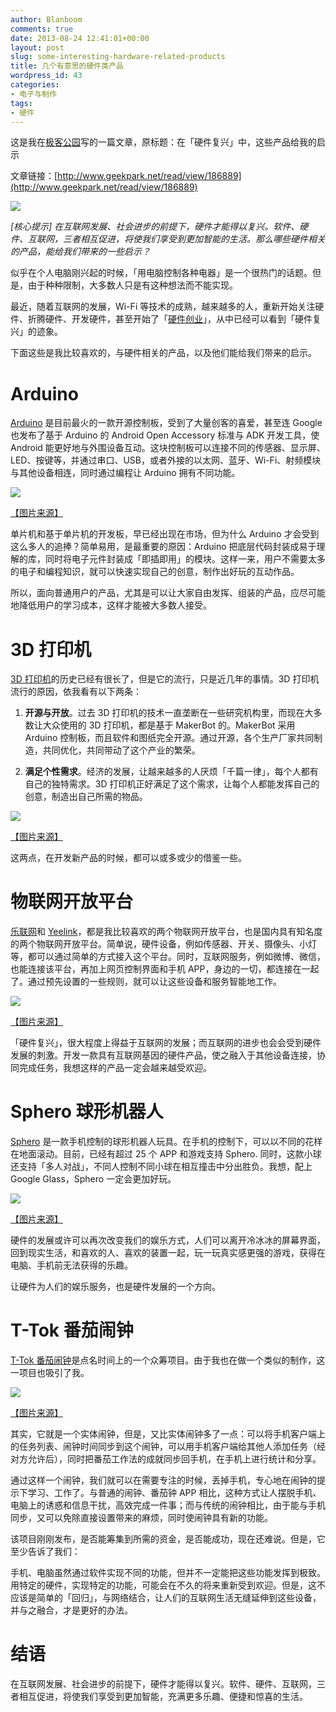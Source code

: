 ```yaml
---
author: Blanboom
comments: true
date: 2013-08-24 12:41:01+00:00
layout: post
slug: some-interesting-hardware-related-products
title: 几个有意思的硬件类产品
wordpress_id: 43
categories:
- 电子与制作
tags:
- 硬件
---
```


这是我在[极客公园](http://geekpark.net)写的一篇文章，原标题：在「硬件复兴」中，这些产品给我的启示

文章链接：[http://www.geekpark.net/read/view/186889](http://www.geekpark.net/read/view/186889)



![](/images/2013/08/Hardware-0.jpg)


_[核心提示] 在互联网发展、社会进步的前提下，硬件才能得以复兴。软件、硬件、互联网，三者相互促进，将使我们享受到更加智能的生活。那么哪些硬件相关的产品，能给我们带来的一些启示？_


似乎在个人电脑刚兴起的时候，「用电脑控制各种电器」是一个很热门的话题。但是，由于种种限制，大多数人只是有这种想法而不能实现。
<!-- more -->
最近，随着互联网的发展，Wi-Fi 等技术的成熟，越来越多的人，重新开始关注硬件、折腾硬件、开发硬件，甚至开始了「[硬件创业](http://www.geekpark.net/read/view/184262)」，从中已经可以看到「硬件复兴」的迹象。

下面这些是我比较喜欢的，与硬件相关的产品，以及他们能给我们带来的启示。


# Arduino


[Arduino](http://www.arduino.cc/) 是目前最火的一款开源控制板，受到了大量创客的喜爱，甚至连 Google 也发布了基于 Arduino 的 Android Open Accessory 标准与 ADK 开发工具，使 Android 能更好地与外围设备互动。这块控制板可以连接不同的传感器、显示屏、LED、按键等，并通过串口、USB，或者外接的以太网、蓝牙、Wi-Fi、射频模块与其他设备相连，同时通过编程让 Arduino 拥有不同功能。

![](/images/2013/08/Hardware-1.jpg)

[【图片来源】](http://hackedgadgets.com/2013/07/10/bidirectional-bluetooth-based-android-controller-for-arduino/)

单片机和基于单片机的开发板，早已经出现在市场，但为什么 Arduino 才会受到这么多人的追捧？简单易用，是最重要的原因：Arduino 把底层代码封装成易于理解的库，同时将电子元件封装成「即插即用」的模块。这样一来，用户不需要太多的电子和编程知识，就可以快速实现自己的创意，制作出好玩的互动作品。

所以，面向普通用户的产品，尤其是可以让大家自由发挥、组装的产品，应尽可能地降低用户的学习成本，这样才能被大多数人接受。


# 3D 打印机


[3D 打印机](http://www.geekpark.net/read/view/165128)的历史已经有很长了，但是它的流行，只是近几年的事情。3D 打印机流行的原因，依我看有以下两条：



	
  1. **开源与开放**。过去 3D 打印机的技术一直垄断在一些研究机构里，而现在大多数让大众使用的 3D 打印机，都是基于 MakerBot 的。MakerBot 采用 Arduino 控制板，而且软件和图纸完全开源。通过开源，各个生产厂家共同制造，共同优化，共同带动了这个产业的繁荣。

	
  2. **满足个性需求**。经济的发展，让越来越多的人厌烦「千篇一律」，每个人都有自己的独特需求。3D 打印机正好满足了这个需求，让每个人都能发挥自己的创意，制造出自己所需的物品。




![](/images/2013/08/Hardware-2.jpg)







[【图片来源】](http://www.foundrygroup.com/wp/2011/08/our-investment-in-makerbot/)


这两点，在开发新产品的时候，都可以或多或少的借鉴一些。


# 物联网开放平台


[乐联网](http://www.lewei50.com/)和 [Yeelink](http://www.yeelink.net/)，都是我比较喜欢的两个物联网开放平台，也是国内具有知名度的两个物联网开放平台。简单说，硬件设备，例如传感器、开关、摄像头、小灯等，都可以通过简单的方式接入这个平台。同时，互联网服务，例如微博、微信，也能连接该平台，再加上网页控制界面和手机 APP，身边的一切，都连接在一起了。通过预先设置的一些规则，就可以让这些设备和服务智能地工作。

![](/images/2013/08/Hardware-3.png)

[【图片来源】](http://www.lewei50.com/home/gatewaystatus/586)

「硬件复兴」，很大程度上得益于互联网的发展；而互联网的进步也会会受到硬件发展的刺激。开发一款具有互联网基因的硬件产品，使之融入于其他设备连接，协同完成任务，我想这样的产品一定会越来越受欢迎。


# Sphero 球形机器人


[Sphero](http://www.gosphero.com/) 是一款手机控制的球形机器人玩具。在手机的控制下，可以以不同的花样在地面滚动。目前，已经有超过 25 个 APP 和游戏支持 Sphero. 同时，这款小球还支持「多人对战」，不同人控制不同小球在相互撞击中分出胜负。我想，配上 Google Glass，Sphero 一定会更加好玩。

![](/images/2013/08/Hardware-4.jpg)

[【图片来源】](http://www.gosphero.com/sphero-sports/)

硬件的发展或许可以再次改变我们的娱乐方式，人们可以离开冷冰冰的屏幕界面，回到现实生活，和喜欢的人、喜欢的装置一起，玩一玩真实感更强的游戏，获得在电脑、手机前无法获得的乐趣。

让硬件为人们的娱乐服务，也是硬件发展的一个方向。


# T-Tok 番茄闹钟


[T-Tok 番茄闹钟](http://www.demohour.com/projects/321860)是点名时间上的一个众筹项目。由于我也在做一个类似的制作，这一项目也吸引了我。

![](/images/2013/08/Hardware-5.png)

[【图片来源】](http://www.demohour.com/projects/321860)

其实，它就是一个实体闹钟，但是，又比实体闹钟多了一点：可以将手机客户端上的任务列表、闹钟时间同步到这个闹钟，可以用手机客户端给其他人添加任务（经对方允许后），同时把番茄工作法的成就同步回手机，在手机上进行统计和分享。

通过这样一个闹钟，我们就可以在需要专注的时候，丢掉手机，专心地在闹钟的提示下学习、工作了。与普通的闹钟、番茄钟 APP 相比，这种方式让人摆脱手机、电脑上的诱惑和信息干扰，高效完成一件事；而与传统的闹钟相比，由于能与手机同步，又可以免除直接设置带来的麻烦，同时使闹钟具有新的功能。

该项目刚刚发布，是否能筹集到所需的资金，是否能成功，现在还难说。但是，它至少告诉了我们：

手机、电脑虽然通过软件实现不同的功能，但并不一定能把这些功能发挥到极致。用特定的硬件，实现特定的功能，可能会在不久的将来重新受到欢迎。但是，这不应该是简单的「回归」，与网络结合，让人们的互联网生活无缝延伸到这些设备，并与之融合，才是更好的办法。


# 结语


在互联网发展、社会进步的前提下，硬件才能得以复兴。软件、硬件、互联网，三者相互促进，将使我们享受到更加智能，充满更多乐趣、便捷和惊喜的生活。
